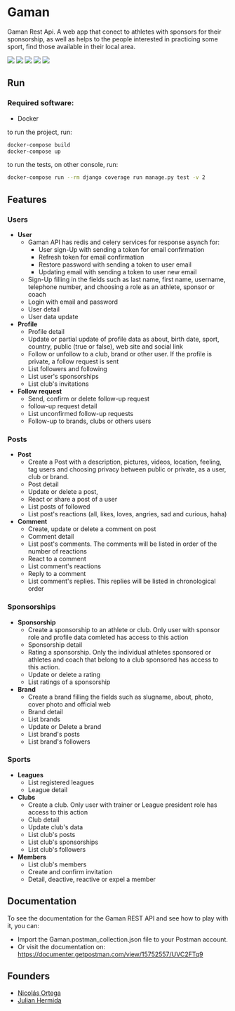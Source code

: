 # Gaman

Gaman Rest Api. A web app that conect to athletes with sponsors
for their sponsorship, as well as helps to the people interested in 
practicing some sport, find those available in their local area.


![](https://img.shields.io/badge/python-v3.9-blue)
![](https://img.shields.io/badge/django-v3.2.9-blue)
![](https://img.shields.io/badge/djangorestframework-v3.12.4-blue)
![](https://img.shields.io/badge/psycopg2-v2.9.1-blue)
![](https://img.shields.io/badge/celery-v5.1.2-blue)


## Run

### Required software:
- Docker

to run the project, run:
```bash
docker-compose build
docker-compose up
```

to run the tests, on other console, run:
```bash
docker-compose run --rm django coverage run manage.py test -v 2
```

## Features
### Users 
  + **User** 
    + Gaman API has redis and celery services for response asynch for:
      + User sign-Up with sending a token for email confirmation
      + Refresh token for email confirmation
      + Restore password with sending a token to user email
      + Updating email with sending a token to user new email
    + Sign-Up filling in the fields such as last name, first name, username, telephone number, and choosing a role as an athlete, sponsor or coach
    + Login with email and password
    + User detail
    + User data update
  + **Profile**
    + Profile detail
    + Update or partial update of profile data as about, birth date, sport, country, public (true or false), web site and social link
    + Follow or unfollow to a club, brand or other user. If the profile is private, a follow request is sent
    + List followers and following
    + List user's sponsorships
    + List club's invitations
  + **Follow request**
    + Send, confirm or delete follow-up request
    + follow-up request detail
    + List unconfirmed follow-up requests
    + Follow-up to brands, clubs or others users
    
### Posts
  + **Post**
    + Create a Post with a description, pictures, videos, location, feeling, tag users and choosing privacy between public or private, as a user, club or brand.
    + Post detail
    + Update or delete a post, 
    + React or share a post of a user
    + List posts of followed
    + List post's reactions (all, likes, loves, angries, sad and curious, haha)
 + **Comment**
    + Create, update or delete a comment on post
    + Comment detail
    + List post's comments. The comments will be listed in order of the number of reactions
    + React to a comment
    + List comment's reactions
    + Reply to a comment
    + List comment's replies. This replies will be listed in chronological order
 
### Sponsorships
  + **Sponsorship**
    + Create a sponsorship to an athlete or club. Only user with sponsor role and profile data comleted has access to this action
    + Sponsorship detail
    + Rating a sponsorship. Only the individual athletes sponsored or athletes and coach that belong to a club sponsored has access to this action.
    + Update or delete a rating
    + List ratings of a sponsorship
  + **Brand**
    + Create a brand filling the fields such as slugname, about, photo, cover photo and official web
    + Brand detail
    + List brands
    + Update or Delete a brand
    + List brand's posts
    + List brand's followers

### Sports
  + **Leagues**
    + List registered leagues
    + League detail
  + **Clubs**
    + Create a club. Only user with trainer or League president role has access to this action
    + Club detail
    + Update club's data
    + List club's posts
    + List club's sponsorships
    + List club's followers
  + **Members**
    + List club's members
    + Create and confirm invitation
    + Detail, deactive, reactive or expel a member


## Documentation
To see the documentation for the Gaman REST API and see how to play with it, you can:
  - Import the Gaman.postman_collection.json file to your Postman account.
  - Or visit the documentation on: https://documenter.getpostman.com/view/15752557/UVC2FTq9

## Founders
- [Nicolás Ortega](https://github.com/bioinnova)
- [Julian Hermida](https://github.com/Julian-Bio0404)